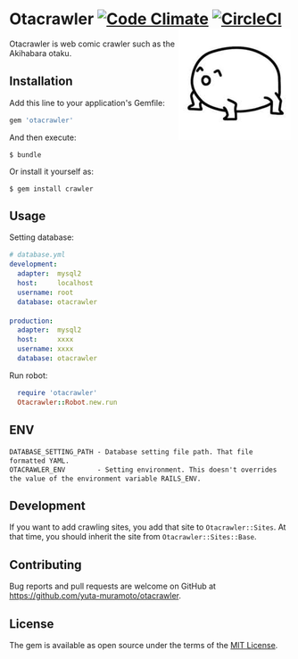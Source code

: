 # Otacrawler [![Code Climate](https://codeclimate.com/github/yuta-muramoto/otacrawler/badges/gpa.svg)](https://codeclimate.com/github/yuta-muramoto/otacrawler) [![CircleCI](https://circleci.com/gh/yuta-muramoto/otacrawler/tree/test.svg?style=svg)](https://circleci.com/gh/yuta-muramoto/otacrawler/tree/test) <img src="img/IMG_6837.JPG" align="right">


Otacrawler is web comic crawler such as the Akihabara otaku.

## Installation

Add this line to your application's Gemfile:

```ruby
gem 'otacrawler'
```

And then execute:

    $ bundle

Or install it yourself as:

    $ gem install crawler

## Usage

Setting database:
```YAML
# database.yml
development:
  adapter:  mysql2
  host:     localhost
  username: root
  database: otacrawler

production:
  adapter:  mysql2
  host:     xxxx
  username: xxxx
  database: otacrawler
```

Run robot:

```ruby
  require 'otacrawler'
  Otacrawler::Robot.new.run
```

## ENV

```
DATABASE_SETTING_PATH - Database setting file path. That file formatted YAML.
OTACRAWLER_ENV        - Setting environment. This doesn't overrides the value of the environment variable RAILS_ENV.
```

## Development

If you want to add crawling sites, you add that site to `Otacrawler::Sites`. At that time, you should inherit the site from `Otacrawler::Sites::Base`.

## Contributing

Bug reports and pull requests are welcome on GitHub at https://github.com/yuta-muramoto/otacrawler.


## License

The gem is available as open source under the terms of the [MIT License](http://opensource.org/licenses/MIT).
